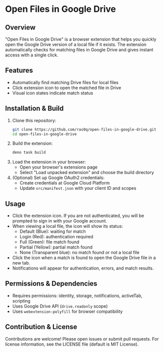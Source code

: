 # Open Files in Google Drive

## Overview

"Open Files in Google Drive" is a browser extension that helps you quickly open the Google Drive version of a local file if it exists. The extension automatically checks for matching files in Google Drive and gives instant access with a single click.

## Features

- Automatically find matching Drive files for local files
- Click extension icon to open the matched file in Drive
- Visual icon states indicate match status

## Installation & Build

1. Clone this repository:
   ```bash
   git clone https://github.com/ras0q/open-files-in-google-drive.git
   cd open-files-in-google-drive
   ```
2. Build the extension:
   ```bash
   deno task build
   ```
3. Load the extension in your browser:
   - Open your browser's extensions page
   - Select "Load unpacked extension" and choose the build directory
4. (Optional) Set up Google OAuth2 credentials:
   - Create credentials at Google Cloud Platform
   - Update `src/manifest.json` with your client ID and scopes

## Usage

- Click the extension icon. If you are not authenticated, you will be prompted to sign in with your Google account.
- When viewing a local file, the icon will show its status:
  - Default (Blue): waiting for match
  - Login (Red): authentication required
  - Full (Green): file match found
  - Partial (Yellow): partial match found
  - None (Transparent blue): no match found or not a local file
- Click the icon when a match is found to open the Google Drive file in a new tab.
- Notifications will appear for authentication, errors, and match results.

## Permissions & Dependencies

- Requires permissions: identity, storage, notifications, activeTab, scripting
- Uses Google Drive API (`drive.readonly` scope)
- Uses `webextension-polyfill` for browser compatibility

## Contribution & License

Contributions are welcome! Please open issues or submit pull requests. For license information, see the LICENSE file (default is MIT License).

